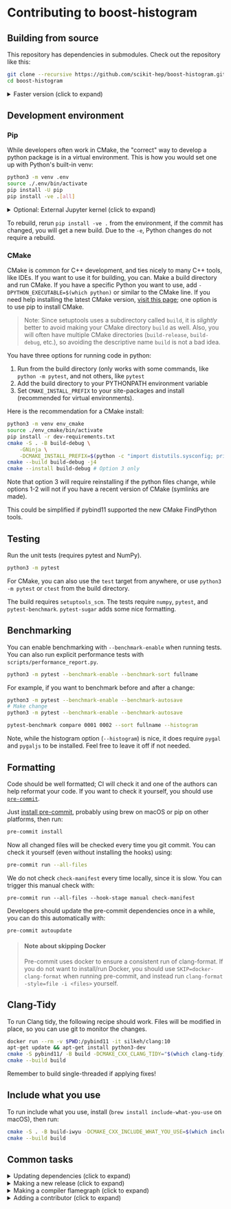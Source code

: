 # Contributing to boost-histogram


## Building from source

This repository has dependencies in submodules. Check out the repository like this:

```bash
git clone --recursive https://github.com/scikit-hep/boost-histogram.git
cd boost-histogram
```


<details><summary>Faster version (click to expand)</summary>

```bash
git clone https://github.com/scikit-hep/boost-histogram.git
cd boost-histogram
git submodule update --init --depth 10
```

</details>

## Development environment

### Pip

While developers often work in CMake, the "correct" way to develop a python
package is in a virtual environment. This is how you would set one up with
Python's built-in venv:

```bash
python3 -m venv .env
source ./.env/bin/activate
pip install -U pip
pip install -ve .[all]
```

<details><summary>Optional: External Jupyter kernel (click to expand)</summary>

You can set up a kernel for external Jupyter then deactivate your environment:

```python
python -m ipykernel install --user --name boost-hist
deactivate
```

Now, you can run notebooks using your system JupyterLab, and it will list
the environment as available!
</details>

To rebuild, rerun `pip install -ve .` from the environment, if the commit has
changed, you will get a new build. Due to the `-e`, Python changes do not require
a rebuild.

### CMake

CMake is common for C++ development, and ties nicely to many C++ tools, like
IDEs. If you want to use it for building, you can. Make a build directory and
run CMake. If you have a specific Python you want to use, add
`-DPYTHON_EXECUTABLE=$(which python)` or similar to the CMake line. If you need
help installing the latest CMake version, [visit this
page](https://cliutils.gitlab.io/modern-cmake/chapters/intro/installing.html);
one option is to use pip to install CMake.


> Note: Since setuptools uses a subdirectory called `build`, it is *slightly*
> better to avoid making your CMake directory `build` as well. Also, you will
> often have multiple CMake directories (`build-release`, `build-debug`, etc.),
> so avoiding the descriptive name `build` is not a bad idea.

You have three options for running code in python:

1. Run from the build directory (only works with some commands, like `python -m
pytest`, and not others, like `pytest`
2. Add the build directory to your PYTHONPATH environment variable
3. Set `CMAKE_INSTALL_PREFIX` to your site-packages and install (recommended
for virtual environments).

Here is the recommendation for a CMake install:


```bash
python3 -m venv env_cmake
source ./env_cmake/bin/activate
pip install -r dev-requirements.txt
cmake -S . -B build-debug \
    -GNinja \
    -DCMAKE_INSTALL_PREFIX=$(python -c "import distutils.sysconfig; print(distutils.sysconfig.get_python_lib(plat_specific=False,standard_lib=False))")
cmake --build build-debug -j4
cmake --install build-debug # Option 3 only
```

Note that option 3 will require reinstalling if the python files change, while
options 1-2 will not if you have a recent version of CMake (symlinks are made).

This could be simplified if pybind11 supported the new CMake FindPython tools.

## Testing

Run the unit tests (requires pytest and NumPy).

```bash
python3 -m pytest
```


For CMake, you can also use the `test` target from anywhere, or use `python3 -m
pytest` or `ctest` from the build directory.

The build requires `setuptools_scm`. The tests require `numpy`, `pytest`, and
`pytest-benchmark`. `pytest-sugar` adds some nice formatting.

## Benchmarking

You can enable benchmarking with `--benchmark-enable` when running tests. You
can also run explicit performance tests with `scripts/performance_report.py`.

```bash
python3 -m pytest --benchmark-enable --benchmark-sort fullname
```

For example, if you want to benchmark before and after a change:

```bash
python3 -m pytest --benchmark-enable --benchmark-autosave
# Make change
python3 -m pytest --benchmark-enable --benchmark-autosave

pytest-benchmark compare 0001 0002 --sort fullname --histogram
```

Note, while the histogram option (`--histogram`) is nice, it does require
`pygal` and `pygaljs` to be installed. Feel free to leave it off if not needed.

</details>

## Formatting

Code should be well formatted; CI will check it and one of the authors can help
reformat your code. If you want to check it yourself, you should use
[`pre-commit`](https://pre-commit.com).

Just [install pre-commit](https://pre-commit.com/#install), probably using brew
on macOS or pip on other platforms, then run:

```bash
pre-commit install
```

Now all changed files will be checked every time you git commit. You can check
it yourself (even without installing the hooks) using:

```bash
pre-commit run --all-files
```

We do not check `check-manifest` every time locally, since it is slow. You can trigger
this manual check with:

```
pre-commit run --all-files --hook-stage manual check-manifest
```

Developers should update the pre-commit dependencies once in a while, you can
do this automatically with:

```bash
pre-commit autoupdate
```

> #### Note about skipping Docker
>
> Pre-commit uses docker to ensure a consistent run of clang-format. If you do
> not want to install/run Docker, you should use `SKIP=docker-clang-format`
> when running pre-commit, and instead run `clang-format -style=file -i
> <files>` yourself.

## Clang-Tidy

To run Clang tidy, the following recipe should work. Files will be modified in
place, so you can use git to monitor the changes.

```bash
docker run --rm -v $PWD:/pybind11 -it silkeh/clang:10
apt-get update && apt-get install python3-dev
cmake -S pybind11/ -B build -DCMAKE_CXX_CLANG_TIDY="$(which clang-tidy);-fix"
cmake --build build
```

Remember to build single-threaded if applying fixes!

## Include what you use

To run include what you use, install (`brew install include-what-you-use` on
macOS), then run:

```bash
cmake -S . -B build-iwyu -DCMAKE_CXX_INCLUDE_WHAT_YOU_USE=$(which include-what-you-use)
cmake --build build
```

## Common tasks


<details><summary>Updating dependencies (click to expand)</summary>

This will checkout new versions of the dependencies. Example given using the
fish shell.

```fish
for f in *
    cd $f
    git fetch
    git checkout boost-1.75.0 || echo "Not found"
    cd ..
end
```

</details>

<details><summary>Making a new release (click to expand)</summary>

- Finish merging open PRs that you want in the new version
- Add most recent changes to the `docs/CHANGELOG.md`
- Sync master with develop using `git checkout master; git merge develop --ff-only` and push
- Make sure the full wheel build runs on master without issues (will happen
  automatically on push to master)
- Make the GitHub release in the GitHub UI. Copy the changelog entries and
  links for that version; this has to be done as part of the release and tag
  procedure for archival tools (Zenodo) to pick them up correctly.
    - Title should be `"Version <version number>"`
    - Version tag should be `"v" + major + "." + minor + "." + patch`.
- GHA will build and send to PyPI for you when you release.
- Conda-forge will automatically make a PR to update within an hour or so, and
  it will merge automatically if it passes.


</details>

<details><summary>Making a compiler flamegraph (click to expand)</summary>

This requires LLVM 9+, and is based on [this post](https://aras-p.info/blog/2019/01/16/time-trace-timeline-flame-chart-profiler-for-Clang/).

```bash
brew install llvm         # macOS way to get clang-9
python3 -m venv .env_core # general environment (no install will be made)
. .env_core/bin/activate
pip install -r dev-requirements.txt
CXX="/usr/local/opt/llvm/bin/clang++" cmake -S . -B build-llvm \
    -DCMAKE_CXX_FLAGS="-ftime-trace" \
    -DPYTHON_EXECUTABLE=$(which python)
cmake --build build-llvm/
```

Now open a browser with [SpeedScope](https://www.speedscope.app), and load one of the files.

</details>

<details><summary>Adding a contributor (click to expand)</summary>

First, you need to install the [all contributor CLI](https://allcontributors.org/docs/en/cli/installation):

```bash
yarn add --dev all-contributors-cli
```

Then, you can add contributors:

```bash
yarn all-contributors add henryiii maintenance,code,doc
```

</details>
